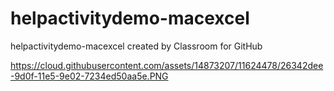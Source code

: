 # helpactivitydemo-macexcel
helpactivitydemo-macexcel created by Classroom for GitHub

https://cloud.githubusercontent.com/assets/14873207/11624478/26342dee-9d0f-11e5-9e02-7234ed50aa5e.PNG
